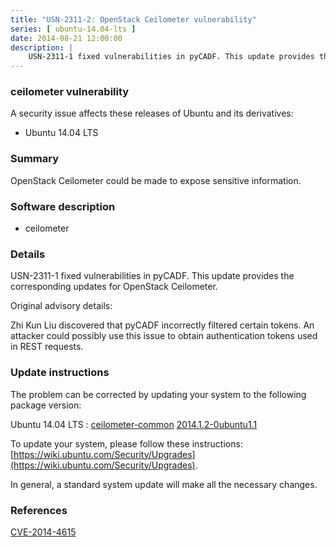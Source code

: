 ```yaml
---
title: "USN-2311-2: OpenStack Ceilometer vulnerability"
series: [ ubuntu-14.04-lts ]
date: 2014-08-21 12:00:00
description: |
    USN-2311-1 fixed vulnerabilities in pyCADF. This update provides the corresponding updates for OpenStack Ceilometer.
--- 
```

 
### ceilometer vulnerability

A security issue affects these releases of Ubuntu and its derivatives:

* Ubuntu 14.04 LTS

### Summary

OpenStack Ceilometer could be made to expose sensitive information. 

### Software description

* ceilometer 

### Details

USN-2311-1 fixed vulnerabilities in pyCADF. This update provides the corresponding updates for OpenStack Ceilometer.

Original advisory details:

 Zhi Kun Liu discovered that pyCADF incorrectly filtered certain tokens. An attacker could possibly use this issue to obtain authentication tokens used in REST requests. 

### Update instructions

The problem can be corrected by updating your system to the following package version:

Ubuntu 14.04 LTS
 : [ceilometer-common](https://launchpad.net/ubuntu/+source/ceilometer) <span> [2014.1.2-0ubuntu1.1](https://launchpad.net/ubuntu/+source/ceilometer/2014.1.2-0ubuntu1.1) </span> 

To update your system, please follow these instructions: [https://wiki.ubuntu.com/Security/Upgrades](https://wiki.ubuntu.com/Security/Upgrades).

In general, a standard system update will make all the necessary changes. 

### References

 [CVE-2014-4615](http://people.ubuntu.com/~ubuntu-security/cve/CVE-2014-4615)
 
